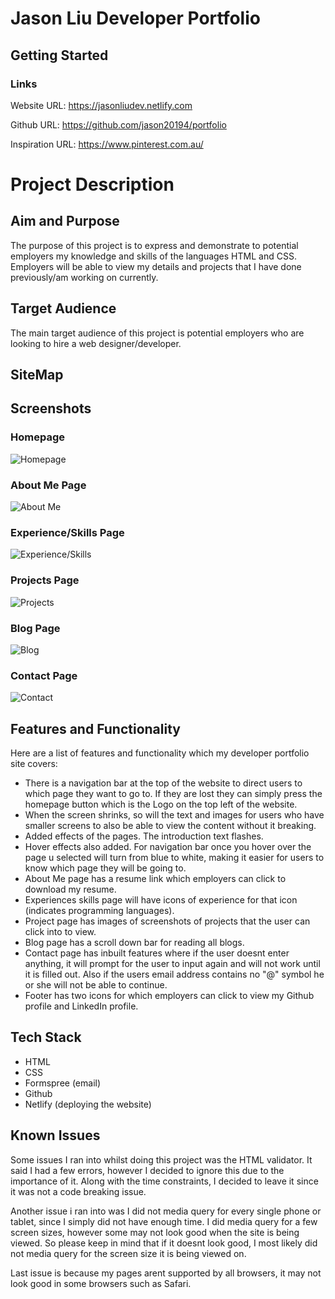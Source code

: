 # Jason Liu Developer Portfolio

## Getting Started
### Links
Website URL: https://jasonliudev.netlify.com

Github URL: https://github.com/jason20194/portfolio

Inspiration URL: https://www.pinterest.com.au/

# Project Description

## Aim and Purpose

The purpose of this project is to express and demonstrate to potential employers my knowledge and skills of the languages HTML and CSS. Employers will be able to view my details and projects that I have done previously/am working on currently.

## Target Audience

The main target audience of this project is potential employers who are looking to hire a web designer/developer.

## SiteMap

## Screenshots

### Homepage
![Homepage](./intro.png)

### About Me Page
![About Me](./aboutme.png)

### Experience/Skills Page
![Experience/Skills](./skills.png)

### Projects Page
![Projects](./projects.png)

### Blog Page
![Blog](./blog.png)

### Contact Page
![Contact](./contact.png)

## Features and Functionality

Here are a list of features and functionality which my developer portfolio site covers:

- There is a navigation bar at the top of the website to direct users to which page they want to go to. If they are lost they can simply press the homepage button which is the Logo on the top left of the website.
- When the screen shrinks, so will the text and images for users who have smaller screens to also be able to view the content without it breaking.
- Added effects of the pages. The introduction text flashes.
- Hover effects also added. For navigation bar once you hover over the page u selected will turn from blue to white, making it easier for users to know which page they will be going to.
- About Me page has a resume link which employers can click to download my resume.
- Experiences skills page will have icons of experience for that icon (indicates programming languages).
- Project page has images of screenshots of projects that the user can click into to view.
- Blog page has a scroll down bar for reading all blogs.
- Contact page has inbuilt features where if the user doesnt enter anything, it will prompt for the user to input again and will not work until it is filled out. Also if the users email address contains no "@" symbol he or she will not be able to continue.
- Footer has two icons for which employers can click to view my Github profile and LinkedIn profile.

## Tech Stack
- HTML
- CSS
- Formspree (email)
- Github
- Netlify (deploying the website)

## Known Issues

Some issues I ran into whilst doing this project was the HTML validator. It said I had a few errors, however I decided to ignore this due to the importance of it. Along with the time constraints, I decided to leave it since it was not a code breaking issue.

Another issue i ran into was I did not media query for every single phone or tablet, since I simply did not have enough time. I did media query for a few screen sizes, however some may not look good when the site is being viewed. So please keep in mind that if it doesnt look good, I most likely did not media query for the screen size it is being viewed on.

Last issue is because my pages arent supported by all browsers, it may not look good in some browsers such as Safari.